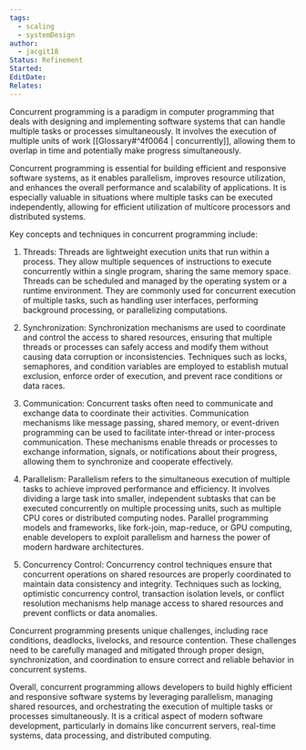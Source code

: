 ```yaml
---
tags:
  - scaling
  - systemDesign
author:
  - jacgit18
Status: Refinement
Started: 
EditDate: 
Relates:
---
```

Concurrent programming is a paradigm in computer programming that deals with designing and implementing software systems that can handle multiple tasks or processes simultaneously. It involves the execution of multiple units of work [[Glossary#^4f0064 | concurrently]], allowing them to overlap in time and potentially make progress simultaneously.

Concurrent programming is essential for building efficient and responsive software systems, as it enables parallelism, improves resource utilization, and enhances the overall performance and scalability of applications. It is especially valuable in situations where multiple tasks can be executed independently, allowing for efficient utilization of multicore processors and distributed systems.

Key concepts and techniques in concurrent programming include:

1. Threads: Threads are lightweight execution units that run within a process. They allow multiple sequences of instructions to execute concurrently within a single program, sharing the same memory space. Threads can be scheduled and managed by the operating system or a runtime environment. They are commonly used for concurrent execution of multiple tasks, such as handling user interfaces, performing background processing, or parallelizing computations.

2. Synchronization: Synchronization mechanisms are used to coordinate and control the access to shared resources, ensuring that multiple threads or processes can safely access and modify them without causing data corruption or inconsistencies. Techniques such as locks, semaphores, and condition variables are employed to establish mutual exclusion, enforce order of execution, and prevent race conditions or data races.

3. Communication: Concurrent tasks often need to communicate and exchange data to coordinate their activities. Communication mechanisms like message passing, shared memory, or event-driven programming can be used to facilitate inter-thread or inter-process communication. These mechanisms enable threads or processes to exchange information, signals, or notifications about their progress, allowing them to synchronize and cooperate effectively.

4. Parallelism: Parallelism refers to the simultaneous execution of multiple tasks to achieve improved performance and efficiency. It involves dividing a large task into smaller, independent subtasks that can be executed concurrently on multiple processing units, such as multiple CPU cores or distributed computing nodes. Parallel programming models and frameworks, like fork-join, map-reduce, or GPU computing, enable developers to exploit parallelism and harness the power of modern hardware architectures.

5. Concurrency Control: Concurrency control techniques ensure that concurrent operations on shared resources are properly coordinated to maintain data consistency and integrity. Techniques such as locking, optimistic concurrency control, transaction isolation levels, or conflict resolution mechanisms help manage access to shared resources and prevent conflicts or data anomalies.

Concurrent programming presents unique challenges, including race conditions, deadlocks, livelocks, and resource contention. These challenges need to be carefully managed and mitigated through proper design, synchronization, and coordination to ensure correct and reliable behavior in concurrent systems.

Overall, concurrent programming allows developers to build highly efficient and responsive software systems by leveraging parallelism, managing shared resources, and orchestrating the execution of multiple tasks or processes simultaneously. It is a critical aspect of modern software development, particularly in domains like concurrent servers, real-time systems, data processing, and distributed computing.